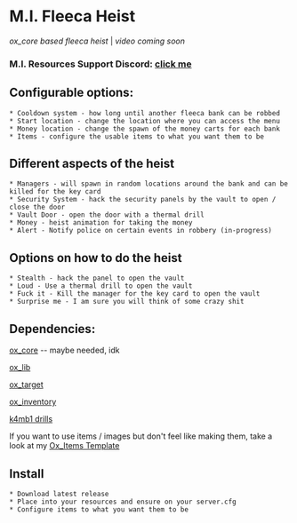 # M.I. Fleeca Heist
*ox_core based fleeca heist* | *video coming soon*
### M.I. Resources Support Discord: [click me](https://discord.gg/XwhBUGErxY)

## Configurable options:
    * Cooldown system - how long until another fleeca bank can be robbed
    * Start location - change the location where you can access the menu
    * Money location - change the spawn of the money carts for each bank
    * Items - configure the usable items to what you want them to be
## Different aspects of the heist
    * Managers - will spawn in random locations around the bank and can be killed for the key card
    * Security System - hack the security panels by the vault to open / close the door
    * Vault Door - open the door with a thermal drill
    * Money - heist animation for taking the money
    * Alert - Notify police on certain events in robbery (in-progress)
## Options on how to do the heist
    * Stealth - hack the panel to open the vault
    * Loud - Use a thermal drill to open the vault
    * Fuck it - Kill the manager for the key card to open the vault
    * Surprise me - I am sure you will think of some crazy shit
## Dependencies:

[ox_core](https://github.com/overextended/ox_core) -- maybe needed, idk

[ox_lib](https://github.com/overextended/ox_lib)

[ox_target](https://github.com/overextended/ox_target)

[ox_inventory](https://github.com/overextended/ox_inventory)

[k4mb1 drills](https://www.k4mb1maps.com/package/5043926)

If you want to use items / images but don't feel like making them, take a look at my [Ox_Items Template](https://github.com/MIAgimir/Ox_Inventory-ItemsTemplate/releases)
## Install
    * Download latest release
    * Place into your resources and ensure on your server.cfg
    * Configure items to what you want them to be

